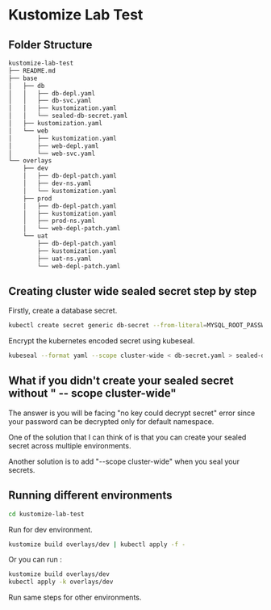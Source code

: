 # Kustomize Lab Test


## Folder Structure


```bash
kustomize-lab-test
├── README.md
├── base
│   ├── db
│   │   ├── db-depl.yaml
│   │   ├── db-svc.yaml
│   │   ├── kustomization.yaml
│   │   └── sealed-db-secret.yaml
│   ├── kustomization.yaml
│   └── web
│       ├── kustomization.yaml
│       ├── web-depl.yaml
│       └── web-svc.yaml
└── overlays
    ├── dev
    │   ├── db-depl-patch.yaml
    │   ├── dev-ns.yaml
    │   └── kustomization.yaml
    ├── prod
    │   ├── db-depl-patch.yaml
    │   ├── kustomization.yaml
    │   ├── prod-ns.yaml
    │   └── web-depl-patch.yaml
    └── uat
        ├── db-depl-patch.yaml
        ├── kustomization.yaml
        ├── uat-ns.yaml
        └── web-depl-patch.yaml
```


## Creating cluster wide sealed secret step by step

Firstly, create a database secret.

```bash
kubectl create secret generic db-secret --from-literal=MYSQL_ROOT_PASSWORD=password --dry-run=client -oyaml > db-secret.yaml
```

Encrypt the kubernetes encoded secret using kubeseal.


```bash
kubeseal --format yaml --scope cluster-wide < db-secret.yaml > sealed-db-secret.yaml
```


## What if you didn't create your sealed secret without " -- scope cluster-wide"

The answer is you will be  facing "no key could decrypt secret" error since your password can be decrypted only for default namespace.

One of the solution that I can think of is that you can create your sealed secret across multiple environments. 

Another solution is to add "--scope cluster-wide" when you seal your secrets. 





## Running different environments

```bash
cd kustomize-lab-test
```

Run for dev environment.

```bash
kustomize build overlays/dev | kubectl apply -f -
```
Or you can run :

```bash
kustomize build overlays/dev
kubectl apply -k overlays/dev
```

Run same steps for other environments. 



